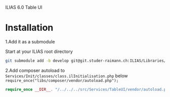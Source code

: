 ILIAS 6.0 Table UI

# Installation
1.Add it as a submodule

Start at your ILIAS root directory

```bash
git submodule add -b develop git@git.studer-raimann.ch:ILIAS/Libraries/TableUI.git src/Services/TableUI
```

2.Add composer autoload to `Services/Init/classes/class.ilInitialisation.php` below `require_once("libs/composer/vendor/autoload.php");`
```php
require_once __DIR__. "/../../../src/Services/TableUI/vendor/autoload.php";
```
